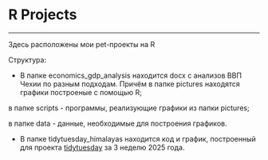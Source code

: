 # R Projects 
---
Здесь расположены мои pet-проекты на R

Структура:

- В папке economics_gdp_analysis находится docx с анализов ВВП Чехии по разным подходам. 
Причём в папке pictures находятся графики построеные с помощью R; 

в папке scripts - программы, реализующие графики из папки pictures;

в папке data - данные, необходимые для построения графиков.

- В папке tidytuesday_himalayas находится код и график, построенный для проекта 
[tidytuesday](https://github.com/rfordatascience/tidytuesday) за 3 неделю 2025 года.
